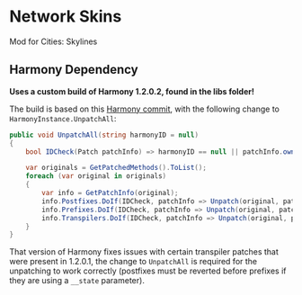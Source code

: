 Network Skins
=============

Mod for Cities: Skylines

Harmony Dependency
------------------

**Uses a custom build of Harmony 1.2.0.2, found in the libs folder!** 

The build is based on this [Harmony commit](https://github.com/pardeike/Harmony/tree/9fc3ec435323f40f8454425a55a3e0a82fa41c15), with the following change to `HarmonyInstance.UnpatchAll`:

```csharp
public void UnpatchAll(string harmonyID = null)
{
	bool IDCheck(Patch patchInfo) => harmonyID == null || patchInfo.owner == harmonyID;

	var originals = GetPatchedMethods().ToList();
	foreach (var original in originals)
	{
		var info = GetPatchInfo(original);
		info.Postfixes.DoIf(IDCheck, patchInfo => Unpatch(original, patchInfo.patch));
		info.Prefixes.DoIf(IDCheck, patchInfo => Unpatch(original, patchInfo.patch));
		info.Transpilers.DoIf(IDCheck, patchInfo => Unpatch(original, patchInfo.patch));
	}
}
```

That version of Harmony fixes issues with certain transpiler patches that were present in 1.2.0.1, the change to `UnpatchAll` is required for the unpatching to work correctly (postfixes must be reverted before prefixes if they are using a `__state` parameter).
